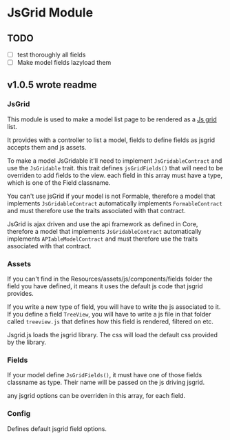 # JsGrid Module

## TODO
- [ ] test thoroughly all fields
- [ ] Make model fields lazyload them

## v1.0.5 wrote readme

### JsGrid

This module is used to make a model list page to be rendered as a [Js grid](http://js-grid.com/) list.

It provides with a controller to list a model, fields to define fields as jsgrid accepts them and js assets.

To make a model JsGridable it'll need to implement `JsGridableContract` and use the `JsGridable` trait. this trait defines `jsGridFields()` that will need to be overriden to add fields to the view. each field in this array must have a type, which is one of the Field classname.

You can't use jsGrid if your model is not Formable, therefore a model that implements `JsGridableContract` automatically implements `FormableContract` and must therefore use the traits associated with that contract.

JsGrid is ajax driven and use the api framework as defined in Core, therefore a model that implements `JsGridableContract` automatically implements `APIableModelContract` and must therefore use the traits associated with that contract.

### Assets
If you can't find in the Resources/assets/js/components/fields folder the field you have defined, it means it uses the default js code that jsgrid provides.

If you write a new type of field, you will have to write the js associated to it. If you define a field `TreeView`, you will have to write a js file in that folder called `treeview.js` that defines how this field is rendered, filtered on etc.

Jsgrid.js loads the jsgrid library. The css will load the default css provided by the library.

### Fields
If your model define `JsGridFields()`, it must have one of those fields classname as type. Their name will be passed on the js driving jsgrid.

any jsgrid options can be overriden in this array, for each field.

### Config
Defines default jsgrid field options.